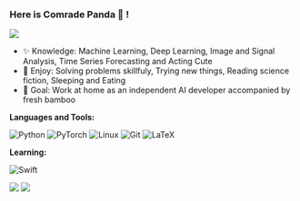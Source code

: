 ### Here is Comrade Panda :panda_face: !
<img src="https://komarev.com/ghpvc/?username=quqixun&style=for-the-badge" />

- :sparkles: Knowledge: Machine Learning, Deep Learning, Image and Signal Analysis, Time Series Forecasting and Acting Cute
- :heartbeat: Enjoy: Solving problems skillfuly, Trying new things, Reading science fiction, Sleeping and Eating
- :gift: Goal: Work at home as an independent AI developer accompanied by fresh bamboo

**Languages and Tools:**

![Python](https://img.shields.io/badge/python-3670A0?style=for-the-badge&logo=python&logoColor=ffdd54)
![PyTorch](https://img.shields.io/badge/PyTorch-%23EE4C2C.svg?style=for-the-badge&logo=PyTorch&logoColor=white)
![Linux](https://img.shields.io/badge/Linux-FCC624?style=for-the-badge&logo=linux&logoColor=black)
![Git](https://img.shields.io/badge/git-%23F05033.svg?style=for-the-badge&logo=git&logoColor=white)
![LaTeX](https://img.shields.io/badge/latex-%23008080.svg?style=for-the-badge&logo=latex&logoColor=white)

**Learning:**

![Swift](https://img.shields.io/badge/swift-F54A2A?style=for-the-badge&logo=swift&logoColor=white)

![](https://github-readme-stats-quqixun.vercel.app/api?username=quqixun&count_private=true&show_icons=true&hide_rank=false&hide_border=true&include_all_commits=true&theme=default)
![](https://github-readme-stats-quqixun.vercel.app/api/top-langs/?username=quqixun&hide=go,cuda,c,java,dart,haskell,css,html,objective-c,shell,c%2B%2B,yacc,makefile,roff,lex,c%23&layout=compact&hide_border=true)
